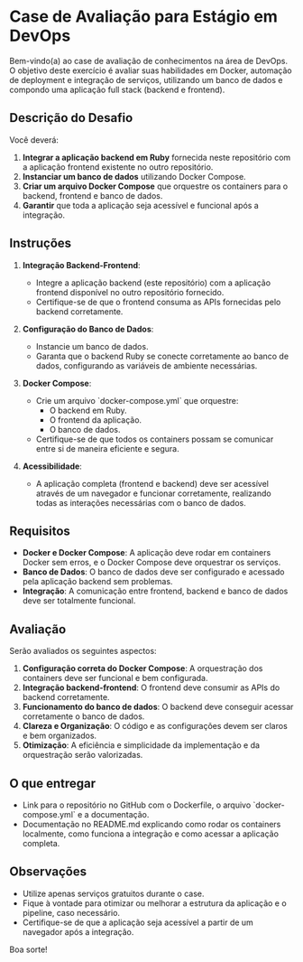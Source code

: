 # Case de Avaliação para Estágio em DevOps

Bem-vindo(a) ao case de avaliação de conhecimentos na área de DevOps. O objetivo deste exercício é avaliar suas habilidades em Docker, automação de deployment e integração de serviços, utilizando um banco de dados e compondo uma aplicação full stack (backend e frontend).

## Descrição do Desafio

Você deverá:

1. **Integrar a aplicação backend em Ruby** fornecida neste repositório com a aplicação frontend existente no outro repositório.
2. **Instanciar um banco de dados** utilizando Docker Compose.
3. **Criar um arquivo Docker Compose** que orquestre os containers para o backend, frontend e banco de dados.
4. **Garantir** que toda a aplicação seja acessível e funcional após a integração.

## Instruções

1. **Integração Backend-Frontend**:
   - Integre a aplicação backend (este repositório) com a aplicação frontend disponível no outro repositório fornecido.
   - Certifique-se de que o frontend consuma as APIs fornecidas pelo backend corretamente.

2. **Configuração do Banco de Dados**:
   - Instancie um banco de dados.
   - Garanta que o backend Ruby se conecte corretamente ao banco de dados, configurando as variáveis de ambiente necessárias.

3. **Docker Compose**:
   - Crie um arquivo \`docker-compose.yml\` que orquestre:
     - O backend em Ruby.
     - O frontend da aplicação.
     - O banco de dados.
   - Certifique-se de que todos os containers possam se comunicar entre si de maneira eficiente e segura.

4. **Acessibilidade**:
   - A aplicação completa (frontend e backend) deve ser acessível através de um navegador e funcionar corretamente, realizando todas as interações necessárias com o banco de dados.

## Requisitos

- **Docker e Docker Compose**: A aplicação deve rodar em containers Docker sem erros, e o Docker Compose deve orquestrar os serviços.
- **Banco de Dados**: O banco de dados deve ser configurado e acessado pela aplicação backend sem problemas.
- **Integração**: A comunicação entre frontend, backend e banco de dados deve ser totalmente funcional.

## Avaliação

Serão avaliados os seguintes aspectos:

1. **Configuração correta do Docker Compose**: A orquestração dos containers deve ser funcional e bem configurada.
2. **Integração backend-frontend**: O frontend deve consumir as APIs do backend corretamente.
3. **Funcionamento do banco de dados**: O backend deve conseguir acessar corretamente o banco de dados.
4. **Clareza e Organização**: O código e as configurações devem ser claros e bem organizados.
5. **Otimização**: A eficiência e simplicidade da implementação e da orquestração serão valorizadas.

## O que entregar

- Link para o repositório no GitHub com o Dockerfile, o arquivo \`docker-compose.yml\` e a documentação.
- Documentação no README.md explicando como rodar os containers localmente, como funciona a integração e como acessar a aplicação completa.

## Observações

- Utilize apenas serviços gratuitos durante o case.
- Fique à vontade para otimizar ou melhorar a estrutura da aplicação e o pipeline, caso necessário.
- Certifique-se de que a aplicação seja acessível a partir de um navegador após a integração.

Boa sorte!